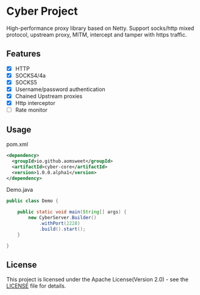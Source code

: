 # Cyber Project

High-performance proxy library based on Netty. Support socks/http mixed protocol, upstream proxy, MITM, intercept and tamper with https traffic.

## Features

- [x] HTTP
- [x] SOCKS4/4a
- [x] SOCKS5
- [x] Username/password authentication
- [x] Chained Upstream proxies
- [x] Http interceptor
- [ ] Rate monitor

## Usage

pom.xml
```xml
<dependency>
  <groupId>io.github.aomsweet</groupId>
  <artifactId>cyber-core</artifactId>
  <version>1.0.0.alpha1</version>
</dependency>
```

Demo.java
```java
public class Demo {

    public static void main(String[] args) {
        new CyberServer.Builder()
            .withPort(2228)
            .build().start();
    }

}
```

## License

This project is licensed under the Apache License(Version 2.0) - see the [LICENSE](/LICENSE) file for details.
